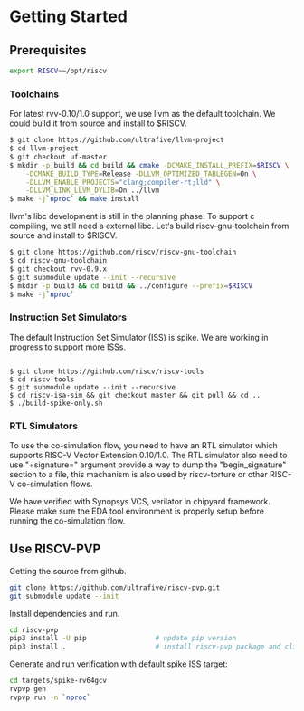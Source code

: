 # Getting Started

## Prerequisites

```bash
export RISCV=~/opt/riscv
```

### Toolchains

For latest rvv-0.10/1.0 support, we use llvm as the default toolchain.
We could build it from source and install to $RISCV. 

```bash
$ git clone https://github.com/ultrafive/llvm-project
$ cd llvm-project
$ git checkout uf-master
$ mkdir -p build && cd build && cmake -DCMAKE_INSTALL_PREFIX=$RISCV \
    -DCMAKE_BUILD_TYPE=Release -DLLVM_OPTIMIZED_TABLEGEN=On \
    -DLLVM_ENABLE_PROJECTS="clang;compiler-rt;lld" \
    -DLLVM_LINK_LLVM_DYLIB=On ../llvm
$ make -j`nproc` && make install
```

llvm's libc development is still in the planning phase. To support c compiling,
we still need a external libc. 
Let‘s build riscv-gnu-toolchain from source and install to $RISCV.

```bash
$ git clone https://github.com/riscv/riscv-gnu-toolchain
$ cd riscv-gnu-toolchain
$ git checkout rvv-0.9.x
$ git submodule update --init --recursive
$ mkdir -p build && cd build && ../configure --prefix=$RISCV
$ make -j`nproc`
```

### Instruction Set Simulators

The default Instruction Set Simulator (ISS) is spike. We are working in progress
to support more ISSs.

```base

$ git clone https://github.com/riscv/riscv-tools
$ cd riscv-tools
$ git submodule update --init --recursive
$ cd riscv-isa-sim && git checkout master && git pull && cd ..
$ ./build-spike-only.sh
```

### RTL Simulators

To use the co-simulation flow, you need to have an RTL simulator which supports
RISC-V Vector Extension 0.10/1.0. The RTL simulator also need to use
"+signature=" argument provide a way to dump the "begin_signature" section to
a file, this machanism is also used by riscv-torture or other RISC-V
co-simulation flows.

We have verified with Synopsys VCS, verilator in chipyard framework. Please make
sure the EDA tool environment is properly setup before running the co-simulation
flow.

## Use RISCV-PVP

Getting the source from github.

```bash
git clone https://github.com/ultrafive/riscv-pvp.git
git submodule update --init
```

Install dependencies and run.

```bash
cd riscv-pvp
pip3 install -U pip                 # update pip version
pip3 install .                      # install riscv-pvp package and cli
```

Generate and run verification with default spike ISS target:

```bash
cd targets/spike-rv64gcv
rvpvp gen
rvpvp run -n `nproc`
```
